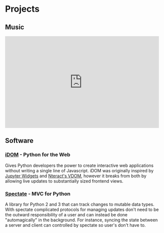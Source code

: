 # Projects


## Music

<iframe width="100%" height="300" scrolling="no" frameborder="no" allow="autoplay" src="https://w.soundcloud.com/player/?url=https%3A//api.soundcloud.com/tracks/301979134&color=%23ff5500&auto_play=false&hide_related=false&show_comments=true&show_user=true&show_reposts=false&show_teaser=true&visual=true"></iframe>


## Software


### [<i class="fa fa-github"></i> iDOM](https://github.com/rmorshea/idom) - Python for the Web

Gives Python developers the power to create interactive web applications without
writing a single line of Javascript. iDOM was originally inspired by
[Jupyter Widgets](https://ipywidgets.readthedocs.io/en/stable/examples/Widget%20Basics.html)
and
[Nteract's VDOM](https://github.com/nteract/vdom),
however it breaks from both by allowing live updates to substantially sized frontend views.


### [<i class="fa fa-github"></i> Spectate](https://github.com/rmorshea/spectate) - MVC for Python

A library for Python 2 and 3 that can track changes to mutable data types. With spectate
complicated protocols for managing updates don't need to be the outward responsibility
of a user and can instead be done "automagically" in the background. For instance, syncing
the state between a server and client can controlled by spectate so user's don't have to.
